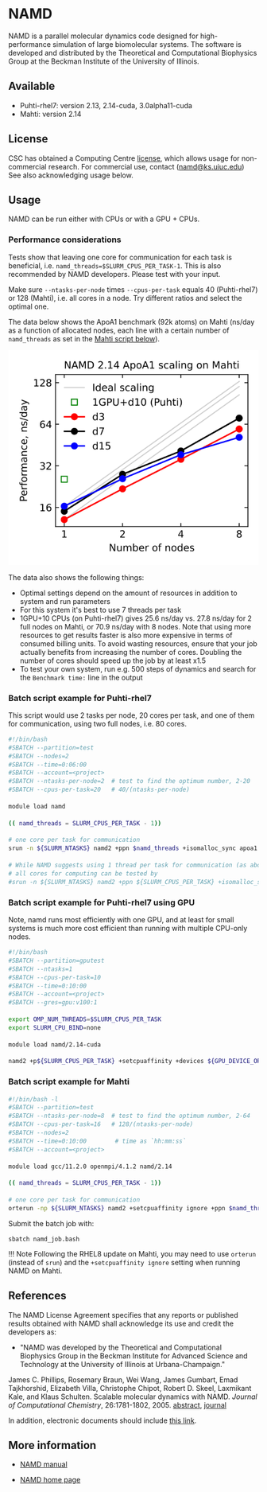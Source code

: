 # NAMD

NAMD is a parallel molecular dynamics code designed for high-performance
simulation of large biomolecular systems. The software is developed and
distributed by the Theoretical and Computational Biophysics Group at the
Beckman Institute of the University of Illinois.

## Available

* Puhti-rhel7: version 2.13, 2.14-cuda, 3.0alpha11-cuda
* Mahti: version 2.14

## License

CSC has obtained a Computing Centre [license](https://www.ks.uiuc.edu/Research/namd/license.html),
which allows usage for non-commercial research. For commercial use, contact 
(namd@ks.uiuc.edu) See also acknowledging usage below.

## Usage

NAMD can be run either with CPUs or with a GPU + CPUs.

### Performance considerations

Tests show that leaving one core for communication for each task is beneficial, i.e. `namd_threads=$SLURM_CPUS_PER_TASK-1`. This is also recommended by NAMD developers. Please test with your input.

Make sure `--ntasks-per-node` times `--cpus-per-task` equals 40 (Puhti-rhel7) or 128 (Mahti), i.e. all cores in a node. Try different ratios and select the optimal one.

The data below shows the ApoA1 benchmark (92k atoms) on Mahti (ns/day as a function of allocated nodes, each line with a certain number of `namd_threads` as set in the [Mahti script below](#batch-script-example-for-mahti)).

![NAMD Scaling on Mahti](../img/namd-scaling.svg 'NAMD Scaling on Mahti')

The data also shows the following things:

* Optimal settings depend on the amount of resources in addition to system and run parameters
* For this system it's best to use 7 threads per task
* 1GPU+10 CPUs (on Puhti-rhel7) gives 25.6 ns/day vs. 27.8 ns/day for 2 full nodes on Mahti, or 70.9 ns/day with 8 nodes. Note that using more resources to get results faster is also more expensive in terms of consumed billing units. To avoid wasting resources, ensure that your job actually benefits from increasing the number of cores. Doubling the number of cores should speed up the job by at least x1.5
* To test your own system, run e.g. 500 steps of dynamics and search for the `Benchmark time:` line in the output

### Batch script example for Puhti-rhel7

This script would use 2 tasks per node, 20 cores per task,
and one of them for communication, using two full nodes, i.e. 80 cores.

```bash
#!/bin/bash 
#SBATCH --partition=test
#SBATCH --nodes=2             
#SBATCH --time=0:06:00        
#SBATCH --account=<project>
#SBATCH --ntasks-per-node=2  # test to find the optimum number, 2-20
#SBATCH --cpus-per-task=20   # 40/(ntasks-per-node)

module load namd

(( namd_threads = SLURM_CPUS_PER_TASK - 1))

# one core per task for communication
srun -n ${SLURM_NTASKS} namd2 +ppn $namd_threads +isomalloc_sync apoa1.namd  > apoa1.out

# While NAMD suggests using 1 thread per task for communication (as above)
# all cores for computing can be tested by
#srun -n ${SLURM_NTASKS} namd2 +ppn ${SLURM_CPUS_PER_TASK} +isomalloc_sync apoa1.namd > apoa1.out
```

### Batch script example for Puhti-rhel7 using GPU

Note, namd runs most efficiently with one GPU, and at least for small systems
is much more cost efficient than running with multiple CPU-only nodes.

```bash
#!/bin/bash 
#SBATCH --partition=gputest
#SBATCH --ntasks=1         
#SBATCH --cpus-per-task=10  
#SBATCH --time=0:10:00     
#SBATCH --account=<project>
#SBATCH --gres=gpu:v100:1

export OMP_NUM_THREADS=$SLURM_CPUS_PER_TASK
export SLURM_CPU_BIND=none

module load namd/2.14-cuda

namd2 +p${SLURM_CPUS_PER_TASK} +setcpuaffinity +devices ${GPU_DEVICE_ORDINAL} apoa1.namd > apoa1.out
```

### Batch script example for Mahti

```bash
#!/bin/bash -l
#SBATCH --partition=test
#SBATCH --ntasks-per-node=8  # test to find the optimum number, 2-64
#SBATCH --cpus-per-task=16   # 128/(ntasks-per-node)
#SBATCH --nodes=2
#SBATCH --time=0:10:00        # time as `hh:mm:ss`
#SBATCH --account=<project>

module load gcc/11.2.0 openmpi/4.1.2 namd/2.14

(( namd_threads = SLURM_CPUS_PER_TASK - 1))

# one core per task for communication
orterun -np ${SLURM_NTASKS} namd2 +setcpuaffinity ignore +ppn $namd_threads +isomalloc_sync apoa1.namd > apoa1.out
```

Submit the batch job with:

```
sbatch namd_job.bash
```

!!! Note
    Following the RHEL8 update on Mahti, you may need to use `orterun` (instead of `srun`) and the `+setcpuaffinity ignore` setting when running NAMD on Mahti.

## References

The NAMD License Agreement specifies that any reports or published
results obtained with NAMD shall acknowledge its use and credit the
developers as:

-   "NAMD was developed by the Theoretical and Computational Biophysics
    Group in the Beckman Institute for Advanced Science and Technology
    at the University of Illinois at Urbana-Champaign."

James C. Phillips, Rosemary Braun, Wei Wang, James Gumbart, Emad
Tajkhorshid, Elizabeth Villa, Christophe Chipot, Robert D. Skeel,
Laxmikant Kale, and Klaus Schulten. Scalable molecular dynamics with
NAMD. *Journal of Computational Chemistry*, 26:1781-1802, 2005.
[abstract], [journal]  
  
In addition, electronic documents should include [this link](http://www.ks.uiuc.edu/Research/namd/).

## More information

* [NAMD manual]
* [NAMD home page]

  [abstract]: http://www.ks.uiuc.edu/Publications/Papers/abstract.cgi?tbcode=PHIL2005
  [journal]: http://www3.interscience.wiley.com/cgi-bin/abstract/112102010/ABSTRACT
  [NAMD manual]: http://www.ks.uiuc.edu/Research/namd/current/ug/
  [NAMD home page]: http://www.ks.uiuc.edu/Research/namd/

